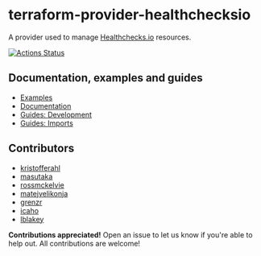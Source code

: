 # terraform-provider-healthchecksio

A provider used to manage [Healthchecks.io](https://healthchecks.io/) resources.

[![Actions Status](https://github.com/kristofferahl/terraform-provider-healthchecksio/workflows/CI/badge.svg)](https://github.com/kristofferahl/terraform-provider-healthchecksio/actions)

## Documentation, examples and guides

* [Examples](./examples)
* [Documentation](./docs/index.md)
* [Guides: Development](./docs/guides/development.md)
* [Guides: Imports](./docs/guides/imports.md)

## Contributors
- [kristofferahl](https://github.com/kristofferahl)
- [masutaka](https://github.com/masutaka)
- [rossmckelvie](https://github.com/rossmckelvie)
- [matejvelikonja](https://github.com/matejvelikonja)
- [grenzr](https://github.com/grenzr)
- [icaho](https://github.com/icaho)
- [lblakey](https://github.com/lblakey)

**Contributions appreciated!**
Open an issue to let us know if you're able to help out. All contributions are welcome!
